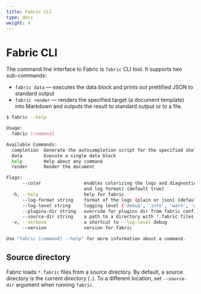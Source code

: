 ```yaml
---
title: Fabric CLI
type: docs
weight: 4
---
```


# Fabric CLI

The command line interface to Fabric is `fabric` CLI tool. It supports two sub-commands:

- `fabric data` — executes the data block and prints out prettified JSON to standard output
- `fabric render` — renders the specified target (a document template) into Markdown and outputs the result to standard output or to a file.

```bash
$ fabric --help

Usage:
  fabric [command]

Available Commands:
  completion  Generate the autocompletion script for the specified shell
  data        Execute a single data block
  help        Help about any command
  render      Render the document

Flags:
      --color                enables colorizing the logs and diagnostics (if supported by the terminal
                             and log format) (default true)
  -h, --help                 help for fabric
      --log-format string    format of the logs (plain or json) (default "plain")
      --log-level string     logging level ('debug', 'info', 'warn', 'error') (default "info")
      --plugins-dir string   override for plugins dir from fabric configuration
      --source-dir string    a path to a directory with *.fabric files (default ".")
  -v, --verbose              a shortcut to --log-level debug
      --version              version for fabric

Use "fabric [command] --help" for more information about a command.
```

## Source directory

Fabric loads `*.fabric` files from a source directory. By default, a source directory is the current directory  (`.`). To  a different location, set `--source-dir` argument when running `fabric`.

